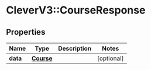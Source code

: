 # CleverV3::CourseResponse

## Properties
Name | Type | Description | Notes
------------ | ------------- | ------------- | -------------
**data** | [**Course**](Course.md) |  | [optional] 

